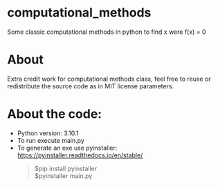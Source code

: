 # computational_methods
Some classic computational methods in python to find x were f(x) = 0

# About
Extra credit work for computational methods class, feel free to reuse or redistribute the source code as in MIT license parameters.

# About the code:
* Python version: 3.10.1
* To run execute main.py
* To generate an exe use pyinstaller: https://pyinstaller.readthedocs.io/en/stable/
     >$pip install pyinstaller\
     >$pyinstaller main.py
